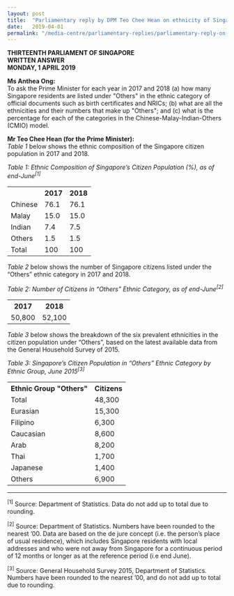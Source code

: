```yaml
---
layout: post
title:  "Parliamentary reply by DPM Teo Chee Hean on ethnicity of Singapore residents listed under “others” in ethnic category"
date:   2019-04-01
permalink: "/media-centre/parliamentary-replies/parliamentary-reply-on-ethnicity-of-singapore-residents"
---
```


**THIRTEENTH PARLIAMENT OF SINGAPORE  
WRITTEN ANSWER  
MONDAY, 1 APRIL 2019**  

**Ms Anthea Ong:**    
To ask the Prime Minister for each year in 2017 and 2018 (a) how many Singapore residents are listed under "Others" in the ethnic category of official documents such as birth certificates and NRICs; (b) what are all the ethnicities and their numbers that make up "Others"; and (c) what is the percentage for each of the categories in the Chinese-Malay-Indian-Others (CMIO) model.

**Mr Teo Chee Hean (for the Prime Minister):**  
*Table 1* below shows the ethnic composition of the Singapore citizen population in 2017 and 2018.

*Table 1: Ethnic Composition of Singapore’s Citizen Population (%), as of end-June<sup>[1]</sup>*
<table class="table-h">  <tr>    <th></th>  <th>2017</th>  <th>2018</th>  </tr>  
<tr>    <td>Chinese</td>    <td>76.1</td> <td>76.1</td></tr>  
<tr>    <td>Malay</td>    <td>15.0</td> <td>15.0</td></tr>
<tr>    <td>Indian</td>    <td>7.4</td> <td>7.5</td></tr>
<tr>    <td>Others</td>    <td>1.5</td> <td>1.5</td></tr>
<tr>    <td>Total</td>    <td>100</td> <td>100</td></tr>
</table>



*Table 2* below shows the number of Singapore citizens listed under the “Others” ethnic category in 2017 and 2018.

*Table 2: Number of Citizens in “Others” Ethnic Category, as of end-June<sup>[2]</sup>*
<table class="table-h">  <tr>    <th>2017</th>  <th>2018</th> </tr>  
<tr>   <td>50,800</td> <td>52,100</td></tr>  
</table>



*Table 3* below shows the breakdown of the six prevalent ethnicities in the citizen population under “Others”, based on the latest available data from the General Household Survey of 2015.

*Table 3: Singapore’s Citizen Population in “Others” Ethnic Category by Ethnic Group, June 2015<sup>[3]</sup>*
<table class="table-h">  <tr>    <th>Ethnic Group "Others"</th>  <th>Citizens</th> </tr>  
<tr>   <td>Total</td> <td>48,300</td></tr>
<tr>   <td>Eurasian</td> <td>15,300</td></tr>
<tr>   <td>Filipino</td> <td>6,300</td></tr>
<tr>   <td>Caucasian</td> <td>8,600</td></tr>
<tr>   <td>Arab</td> <td>8,200</td></tr>
<tr>   <td>Thai</td> <td>1,700</td></tr>
<tr>   <td>Japanese</td> <td>1,400</td></tr>
<tr>   <td>Others</td> <td>6,900</td></tr>
</table>


_____________________________
<sup>[1]</sup> Source: Department of Statistics. Data do not add up to total due to rounding.

<sup>[2]</sup> Source: Department of Statistics. Numbers have been rounded to the nearest ’00. Data are based on the de jure concept (i.e. the person’s place of usual residence), which includes Singapore residents with local addresses and who were not away from Singapore for a continuous period of 12 months or longer as at the reference period (i.e end June).

<sup>[3]</sup> Source: General Household Survey 2015, Department of Statistics. Numbers have been rounded to the nearest ’00, and do not add up to total due to rounding.
